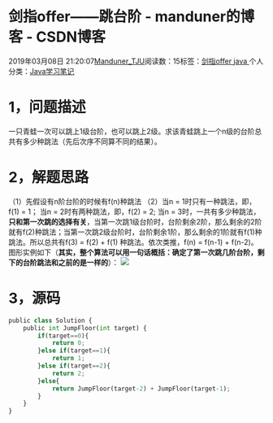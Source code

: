 
# 剑指offer——跳台阶 - manduner的博客 - CSDN博客


2019年03月08日 21:20:07[Manduner_TJU](https://me.csdn.net/manduner)阅读数：15标签：[剑指offer																](https://so.csdn.net/so/search/s.do?q=剑指offer&t=blog)[java																](https://so.csdn.net/so/search/s.do?q=java&t=blog)[
							](https://so.csdn.net/so/search/s.do?q=剑指offer&t=blog)个人分类：[Java学习笔记																](https://blog.csdn.net/manduner/article/category/7486695)



# 1，问题描述
一只青蛙一次可以跳上1级台阶，也可以跳上2级。求该青蛙跳上一个n级的台阶总共有多少种跳法（先后次序不同算不同的结果）。
# 2，解题思路
（1）先假设有n阶台阶的时候有f(n)种跳法
（2）当n = 1时只有一种跳法，即，f(1) = 1；
当n = 2时有两种跳法，即，f(2) = 2;
当n = 3时，一共有多少种跳法，**只和第一次跳的选择有关**，当第一次跳1级台阶时，台阶剩余2阶，那么剩余的2阶就有f(2)种跳法；当第一次跳2级台阶时，台阶剩余1阶，那么剩余的1阶就有f(1)种跳法。所以总共有f(3) = f(2) + f(1) 种跳法。依次类推，f(n) = f(n-1) + f(n-2)。图形实例如下（**其实，整个算法可以用一句话概括：确定了第一次跳几阶台阶，剩下的台阶跳法和之前的是一样的**）：
![](https://img-blog.csdnimg.cn/20190308211309140.jpg?x-oss-process=image/watermark,type_ZmFuZ3poZW5naGVpdGk,shadow_10,text_aHR0cHM6Ly9ibG9nLmNzZG4ubmV0L21hbmR1bmVy,size_16,color_FFFFFF,t_70)
# 3，源码
```python
public class Solution {
    public int JumpFloor(int target) {
        if(target==0){
            return 0;
        }else if(target==1){
            return 1;
        }else if(target==2){
            return 2;
        }else{
            return JumpFloor(target-2) + JumpFloor(target-1);
        }
    }
}
```


